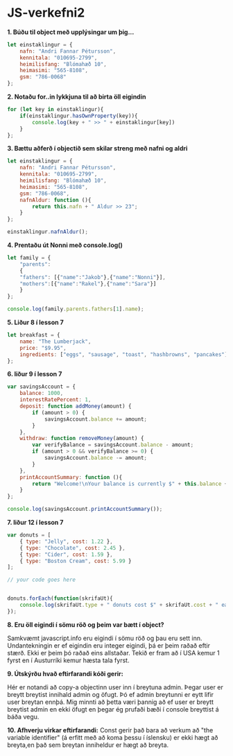 # JS-verkefni2

**1. Búðu til object með upplýsingar um þig...**
```javascript
let einstaklingur = {
    nafn: "Andri Fannar Pétursson",
    kennitala: "010695-2799",
    heimilisfang: "Blómahæð 10",
    heimasimi: "565-8108",
    gsm: "786-0068"
};
```
**2. Notaðu for..in lykkjuna til að birta öll eigindin**
```javascript
for (let key in einstaklingur){
    if(einstaklingur.hasOwnProperty(key)){
        console.log(key + " >> " + einstaklingur[key])
    }
};
```
**3. Bættu aðferð í objectið sem skilar streng með nafni og aldri**
```javascript
let einstaklingur = {
    nafn: "Andri Fannar Pétursson",
    kennitala: "010695-2799",
    heimilisfang: "Blómahæð 10",
    heimasimi: "565-8108",
    gsm: "786-0068",
    nafnAldur: function (){
        return this.nafn + " Aldur >> 23";
    }
};

einstaklingur.nafnAldur();
```
**4. Prentaðu út Nonni með console.log()**
```javascript
let family = {
    "parents":
    {
    "fathers": [{"name":"Jakob"},{"name":"Nonni"}],
    "mothers":[{"name":"Rakel"},{"name":"Sara"}]
    }
};

console.log(family.parents.fathers[1].name);
```
**5. Liður 8 í lesson 7**
```javascript
let breakfast = {
    name: "The Lumberjack",
    price: "$9.95",
    ingredients: ["eggs", "sausage", "toast", "hashbrowns", "pancakes"]
};
```
**6. liður 9 í lesson 7**
```javascript
var savingsAccount = {
    balance: 1000,
    interestRatePercent: 1,
    deposit: function addMoney(amount) {
        if (amount > 0) {
            savingsAccount.balance += amount;
        }
    },
    withdraw: function removeMoney(amount) {
        var verifyBalance = savingsAccount.balance - amount;
        if (amount > 0 && verifyBalance >= 0) {
            savingsAccount.balance -= amount;
        }
    },
    printAccountSummary: function (){
        return "Welcome!\nYour balance is currently $" + this.balance + " and your interest rate is " + this.interestRatePercent +"%.";
    }
};

console.log(savingsAccount.printAccountSummary());
```
**7. liður 12 í lesson 7**
```javascript
var donuts = [
    { type: "Jelly", cost: 1.22 },
    { type: "Chocolate", cost: 2.45 },
    { type: "Cider", cost: 1.59 },
    { type: "Boston Cream", cost: 5.99 }
];

// your code goes here


donuts.forEach(function(skrifaUt){
    console.log(skrifaUt.type + " donuts cost $" + skrifaUt.cost + " each")
});
```
**8. Eru öll eigindi í sömu röð og þeim var bætt í object?**

Samkvæmt javascript.info eru eigindi í sömu röð og þau eru sett inn. Undantekningin er ef eigindin eru integer eigindi, þá er þeim raðað eftir stærð. Ekki er þeim þó raðað eins allstaðar. Tekið er fram að í USA kemur 1 fyrst en í Austurríki kemur hæsta tala fyrst.

**9. Útskýrðu hvað eftirfarandi kóði gerir:**

Hér er notandi að copy-a objectinn user inn í breytuna admin. Þegar user er breytt breytist innihald admin og öfugt. Þó ef admin breytunni er eytt lifir user breytan ennþá. Mig minnti að þetta væri þannig að ef user er breytt breytist admin en ekki öfugt en þegar ég prufaði bæði í console breyttist á báða vegu.

**10. Afhverju virkar eftirfarandi:**
Const gerir það bara að verkum að "the variable identifier" (á erfitt með að koma þessu í íslensku) er ekki hægt að breyta,en það sem breytan inniheldur er hægt að breyta.
